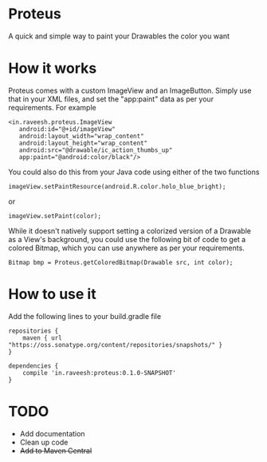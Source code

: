 # Proteus
A quick and simple way to paint your Drawables the color you want

# How it works
Proteus comes with a custom ImageView and an ImageButton. Simply use that in your XML files, and set the "app:paint" data as per your requirements. For example

    <in.raveesh.proteus.ImageView
       android:id="@+id/imageView"
       android:layout_width="wrap_content"
       android:layout_height="wrap_content"
       android:src="@drawable/ic_action_thumbs_up"
       app:paint="@android:color/black"/>

You could also do this from your Java code using either of the two functions

    imageView.setPaintResource(android.R.color.holo_blue_bright);

or

    imageView.setPaint(color);

While it doesn't natively support setting a colorized version of a Drawable as a View's background, you could use the following bit of code to get a colored Bitmap, which you can use anywhere as per your requirements.

    Bitmap bmp = Proteus.getColoredBitmap(Drawable src, int color);

# How to use it
Add the following lines to your build.gradle file

    repositories {
        maven { url "https://oss.sonatype.org/content/repositories/snapshots/" }
    }
    
    dependencies {
        compile 'in.raveesh:proteus:0.1.0-SNAPSHOT'
    }

# TODO
- Add documentation
- Clean up code
- ~~Add to Maven Central~~
